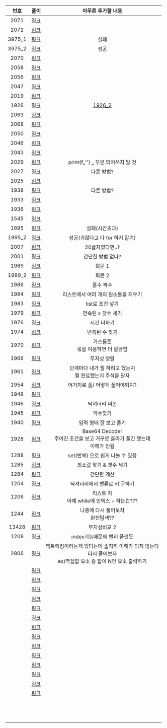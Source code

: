 |  번호  |        풀이         |                      아무튼 추가할 내용                      |
| :----: | :-----------------: | :----------------------------------------------------------: |
|  2071  |  [링크](./2071.py)  |                                                              |
|  2072  |  [링크](./2072.py)  |                                                              |
| 3975_1 | [링크](./3975_1.py) |                             실패                             |
| 3975_2 | [링크](./3975_2.py) |                             성공                             |
|  2070  |  [링크](./2070.py)  |                                                              |
|  2058  |  [링크](./2058.py)  |                                                              |
|  2056  |  [링크](./2056.py)  |                                                              |
|  2047  |  [링크](./2047.py)  |                                                              |
|  2019  |  [링크](./2019.py)  |                                                              |
|  1926  |  [링크](./1926.py)  |                    [1926_2](./1926_2.py)                     |
|  2063  |  [링크](./2063.py)  |                                                              |
|  2068  |  [링크](./2068.py)  |                                                              |
|  2050  |  [링크](./2050.py)  |                                                              |
|  2046  |  [링크](./2046.py)  |                                                              |
|  2043  |  [링크](./2043.py)  |                                                              |
|  2029  |  [링크](./2029.py)  |              print(f_'') _ 부분 띄어쓰지 말 것               |
|  2027  |  [링크](./2027.py)  |                          다른 방법?                          |
|  2025  |  [링크](./2025.py)  |                                                              |
|  1938  |  [링크](./1938.py)  |                          다른 방법?                          |
|  1933  |  [링크](./1933.py)  |                                                              |
|  1936  |  [링크](./1936.py)  |                                                              |
|  1545  |  [링크](./1545.py)  |                                                              |
|  1895  |  [링크](./1895.py)  |                        실패(시간초과)                        |
| 1895_2 | [링크](./1895_2.py) |               성공(귀찮다고 다 for 하지 말기)                |
|  2007  |  [링크](./2007.py)  |                       20글자였다면..?                        |
|  2001  |  [링크](./2001.py)  |                      간단한 방법 없나?                       |
|  1989  |  [링크](./1989.py)  |                            회문 1                            |
| 1989_2 | [링크](./1989_2.py) |                            회문 2                            |
|  1986  |  [링크](./1986.py)  |                          홀수 짝수                           |
|  1984  |  [링크](./1984.py)  |             리스트에서 여러 개의 원소들을 지우기             |
|  1983  |  [링크](./1983.py)  |                       list로 조건 넣기                       |
|  1979  |  [링크](./1979.py)  |                      연속된 x 갯수 세기                      |
|  1976  |  [링크](./1976.py)  |                         시간 더하기                          |
|  1974  |  [링크](./1974.py)  |                        반복된 수 찾기                        |
|  1970  |  [링크](./1970.py)  |            거스름돈<br />몫을 이용하면 더 깔끔함             |
|  1966  |  [링크](./1966.py)  |                         무지성 정렬                          |
|  1961  |  [링크](./1961.py)  | 단계마다 내가 뭘 하려고 했는지<br />뭘 완료했는지 주석을 달자 |
|  1954  |  [링크](./1954.py)  |               어거지로 품/ 어떻게 풀어야되지?                |
|  1948  |  [링크](./1948.py)  |                                                              |
|  1946  |  [링크](./1946.py)  |                        딕셔너리 써봄                         |
|  1945  |  [링크](./1945.py)  |                           약수찾기                           |
|  1940  |  [링크](./1940.py)  |                    입력 형태 잘 보고 풀기                    |
|  1928  |  [링크](./1928.py)  | Base64 Decoder<br />주어진 조건을 보고 거꾸로 올라가 풀긴 했는데<br />이해가 안됨 |
|  1288  |  [링크](./1288.py)  |               set(반복) 으로 쉽게 나눌 수 있음               |
|  1285  |  [링크](./1285.py)  |                   최소값 찾기 & 갯수 세기                    |
|  1284  |  [링크](./1284.py)  |                         간단한 계산                          |
|  1204  |  [링크](./1204.py)  |                딕셔너리에서 밸류로 키 구하기                 |
|  1206  |  [링크](./1206.py)  |        리스트 차<br />아예 while에 인덱스 + 하는건???        |
|  1244  |  [링크](./1244.py)  |             나중에 다시 풀어보자<br />완전탐색??             |
| 13428  | [링크](./13428.py)  |                         무지성비교 2                         |
|  1208  |  [링크](./1208.py)  |                 index기능때문에 빨리 풀린듯                  |
|  2806  |  [링크](./2806.py)  | 백트랙킹이라는게 있다는데 솔직히 이해가 되지 않는다<br />다시 풀어보자<br />ex)멱집합 요소 중 합이 N인 요소 출력하기 |
|        |    [링크](./.py)    |                                                              |
|        |    [링크](./.py)    |                                                              |
|        |    [링크](./.py)    |                                                              |
|        |    [링크](./.py)    |                                                              |
|        |    [링크](./.py)    |                                                              |
|        |    [링크](./.py)    |                                                              |
|        |    [링크](./.py)    |                                                              |
|        |    [링크](./.py)    |                                                              |
|        |    [링크](./.py)    |                                                              |
|        |    [링크](./.py)    |                                                              |
|        |    [링크](./.py)    |                                                              |
|        |    [링크](./.py)    |                                                              |
|        |    [링크](./.py)    |                                                              |
|        |    [링크](./.py)    |                                                              |
|        |                     |                                                              |
|        |                     |                                                              |
|        |                     |                                                              |
|        |                     |                                                              |
|        |                     |                                                              |
|        |                     |                                                              |
|        |                     |                                                              |
|        |                     |                                                              |
|        |                     |                                                              |
|        |                     |                                                              |
|        |                     |                                                              |
|        |                     |                                                              |
|        |                     |                                                              |

